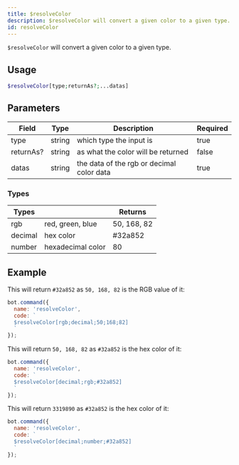 ```yaml
---
title: $resolveColor 
description: $resolveColor will convert a given color to a given type.
id: resolveColor
---
```


`$resolveColor` will convert a given color to a given type.

## Usage

```php
$resolveColor[type;returnAs?;...datas]
```

## Parameters 


| Field     | Type   | Description                               | Required |
| --------- | ------ | ----------------------------------------- | -------- |
| type      | string | which type the input is                   | true      |
| returnAs? | string | as what the color will be returned        | false       |
| datas     | string | the data of the rgb or decimal color data | true      |


### Types

| Types   |                   | Returns     |
| ------- | ----------------- | ----------- |
| rgb     | red, green, blue  | 50, 168, 82 |
| decimal | hex color         | #32a852     |
| number  | hexadecimal color | 80          |


## Example

This will return `#32a852` as `50, 168, 82` is the RGB value of it:

```javascript
bot.command({
  name: 'resolveColor',
  code: `
  $resolveColor[rgb;decimal;50;168;82]
  `
});
```

This will return `50, 168, 82` as `#32a852` is the hex color of it:

```javascript
bot.command({
  name: 'resolveColor',
  code: `
  $resolveColor[decimal;rgb;#32a852]
  `
});
```

This will return `3319890` as `#32a852` is the hex color of it:

```javascript
bot.command({
  name: 'resolveColor',
  code: `
  $resolveColor[decimal;number;#32a852]
  `
});
```